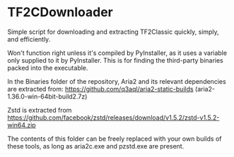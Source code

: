 # TF2CDownloader
Simple script for downloading and extracting TF2Classic quickly, simply, and efficiently.

Won't function right unless it's compiled by PyInstaller, as it uses a variable only supplied to it by PyInstaller. This is for finding the third-party binaries packed into the executable.

In the Binaries folder of the repository, Aria2 and its relevant dependencies are extracted from: https://github.com/q3aql/aria2-static-builds (aria2-1.36.0-win-64bit-build2.7z)

Zstd is extracted from https://github.com/facebook/zstd/releases/download/v1.5.2/zstd-v1.5.2-win64.zip

The contents of this folder can be freely replaced with your own builds of these tools, as long as aria2c.exe and pzstd.exe are present.
